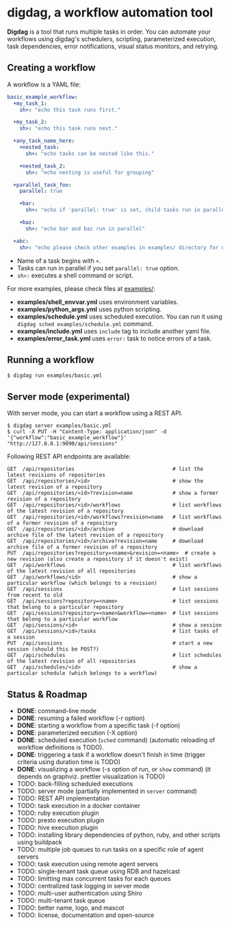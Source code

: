# digdag, a workflow automation tool

**Digdag** is a tool that runs multiple tasks in order. You can automate your workflows using digdag's schedulers, scripting, parameterized execution, task dependencies, error notifications, visual status monitors, and retrying.

## Creating a workflow

A workflow is a YAML file:

```yaml
basic_example_workflow:
  +my_task_1:
    sh>: "echo this task runs first."

  +my_task_2:
    sh>: "echo this task runs next."

  +any_task_name_here:
    +nested_task:
      sh>: "echo tasks can be nested like this."

    +nested_task_2:
      sh>: "echo nesting is useful for grouping"

  +parallel_task_foo:
    parallel: true

    +bar:
      sh>: "echo if 'parallel: true' is set, child tasks run in parallel"

    +baz:
      sh>: "echo bar and baz run in parallel"

  +abc:
    sh>: "echo please check other examples in examples/ directory for more features."
```

* Name of a task begins with `+`.
* Tasks can run in parallel if you set `parallel: true` option.
* `sh>:` executes a shell command or script.

For more examples, please check files at [examples/](examples/):

* **examples/shell_envvar.yml** uses environment variables.
* **examples/python_args.yml** uses python scripting.
* **examples/schedule.yml** uses scheduled execution. You can run it using `digdag sched examples/schedule.yml` command.
* **examples/include.yml** uses `include` tag to include another yaml file.
* **examples/error_task.yml** uses `error:` task to notice errors of a task.


## Running a workflow

```
$ digdag run examples/basic.yml
```

## Server mode (experimental)

With server mode, you can start a workflow using a REST API.

```
$ digdag server examples/basic.yml
$ curl -X PUT -H "Content-Type: application/json" -d '{"workflow":"basic_example_workflow"}' "http://127.0.0.1:9090/api/sessions"
```

Following REST API endpoints are available:

```
GET  /api/repositories                                # list the latest revisions of repositories
GET  /api/repositories/<id>                           # show the latest revision of a repository
GET  /api/repositories/<id>?revision=name             # show a former revision of a repository
GET  /api/repositories/<id>/workflows                 # list workflows of the latest revision of a repository
GET  /api/repositories/<id>/workflows?revision=name   # list workflows of a former revision of a repository
GET  /api/repositories/<id>/archive                   # download archive file of the latest revision of a repository
GET  /api/repositories/<id>/archive?revision=name     # download archive file of a former revision of a repository
PUT  /api/repositories?repository=<name>&revision=<name>  # create a new revision (also create a repository if it doesn't exist)
GET  /api/workflows                                   # list workflows of the latest revision of all repositories
GET  /api/workflows/<id>                              # show a particular workflow (which belongs to a revision)
GET  /api/sessions                                    # list sessions from recent to old
GET  /api/sessions?repository=<name>                  # list sessions that belong to a particular repository
GET  /api/sessions?repository=<name>&workflow=<name>  # list sessions that belong to a particular workflow
GET  /api/sessions/<id>                               # show a session
GET  /api/sessions/<id>/tasks                         # list tasks of a session
PUT  /api/sessions                                    # start a new session (should this be POST?)
GET  /api/schedules                                   # list schedules of the latest revision of all repositories
GET  /api/schedules/<id>                              # show a particular schedule (which belongs to a workflow)
```


## Status & Roadmap

* **DONE**: command-line mode
* **DONE**: resuming a failed workflow (-r option)
* **DONE**: starting a workflow from a specific task (-f option)
* **DONE**: parameterized eecution (-X option)
* **DONE**: scheduled execution (`sched` command) (automatic reloading of workflow definitions is TODO).
* **DONE**: triggering a task if a workflow doesn't finish in time (trigger criteria using duration time is TODO)
* **DONE**: visualizing a workflow (-s option of run, or `show` command) (it depends on graphviz. prettier visualization is TODO)
* TODO: back-filling scheduled executions
* TODO: server mode (partially implemented in `server` command)
* TODO: REST API implementation
* TODO: task execution in a docker container
* TODO: ruby execution plugin
* TODO: presto execution plugin
* TODO: hive execution plugin
* TODO: installing library dependencies of python, ruby, and other scripts using buildpack
* TODO: multiple job queues to run tasks on a specific role of agent servers
* TODO: task execution using remote agent servers
* TODO: single-tenant task queue using RDB and hazelcast
* TODO: limitting max concurrent tasks for each queues
* TODO: centralized task logging in server mode
* TODO: multi-user authentication using Shiro
* TODO: multi-tenant task queue
* TODO: better name, logo, and mascot
* TODO: license, documentation and open-source

